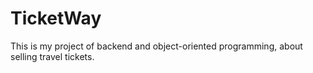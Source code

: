 # TicketWay
This is my project of backend and object-oriented programming, about selling travel tickets.
